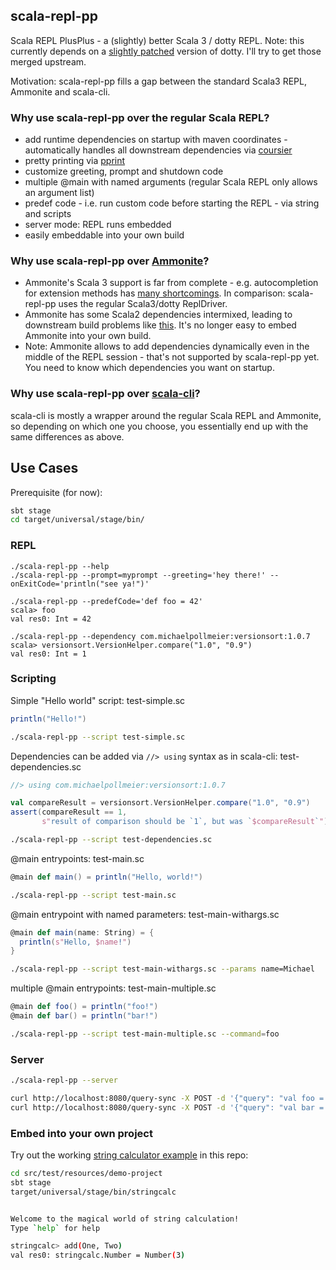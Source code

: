 ## scala-repl-pp
Scala REPL PlusPlus - a (slightly) better Scala 3 / dotty REPL.
Note: this currently depends on a [slightly patched](https://github.com/mpollmeier/dotty/tree/michael/extensible-repl-minified) version of dotty. I'll try to get those merged upstream.

Motivation: scala-repl-pp fills a gap between the standard Scala3 REPL, Ammonite and scala-cli.

### Why use scala-repl-pp over the regular Scala REPL?
* add runtime dependencies on startup with maven coordinates - automatically handles all downstream dependencies via [coursier](https://get-coursier.io/)
* pretty printing via [pprint](https://com-lihaoyi.github.io/PPrint/)
* customize greeting, prompt and shutdown code
* multiple @main with named arguments (regular Scala REPL only allows an argument list)
* predef code - i.e. run custom code before starting the REPL - via string and scripts
* server mode: REPL runs embedded
* easily embeddable into your own build

### Why use scala-repl-pp over [Ammonite](http://ammonite.io/)?
* Ammonite's Scala 3 support is far from complete - e.g. autocompletion for extension methods has [many shortcomings](https://github.com/com-lihaoyi/Ammonite/issues/1297). In comparison: scala-repl-pp uses the regular Scala3/dotty ReplDriver. 
* Ammonite has some Scala2 dependencies intermixed, leading to downstream build problems like [this](https://github.com/com-lihaoyi/Ammonite/issues/1241). It's no longer easy to embed Ammonite into your own build.
* Note: Ammonite allows to add dependencies dynamically even in the middle of the REPL session - that's not supported by scala-repl-pp yet. You need to know which dependencies you want on startup. 

### Why use scala-repl-pp over [scala-cli](https://scala-cli.virtuslab.org/)?
scala-cli is mostly a wrapper around the regular Scala REPL and Ammonite, so depending on which one you choose, you essentially end up with the same differences as above. 

## Use Cases

Prerequisite (for now):
```bash
sbt stage
cd target/universal/stage/bin/
```

### REPL
```
./scala-repl-pp --help
./scala-repl-pp --prompt=myprompt --greeting='hey there!' --onExitCode='println("see ya!")'

./scala-repl-pp --predefCode='def foo = 42'
scala> foo
val res0: Int = 42

./scala-repl-pp --dependency com.michaelpollmeier:versionsort:1.0.7
scala> versionsort.VersionHelper.compare("1.0", "0.9")
val res0: Int = 1
```

### Scripting

Simple "Hello world" script: test-simple.sc
```scala
println("Hello!")
```

```bash
./scala-repl-pp --script test-simple.sc
```


Dependencies can be added via `//> using` syntax as in scala-cli: test-dependencies.sc
```scala
//> using com.michaelpollmeier:versionsort:1.0.7

val compareResult = versionsort.VersionHelper.compare("1.0", "0.9")
assert(compareResult == 1,
       s"result of comparison should be `1`, but was `$compareResult`")
```

```bash
./scala-repl-pp --script test-dependencies.sc
```


@main entrypoints: test-main.sc
```scala
@main def main() = println("Hello, world!")
```

```bash
./scala-repl-pp --script test-main.sc
```


@main entrypoint with named parameters: test-main-withargs.sc
```scala
@main def main(name: String) = {
  println(s"Hello, $name!")
}
```

```bash
./scala-repl-pp --script test-main-withargs.sc --params name=Michael
```



multiple @main entrypoints: test-main-multiple.sc
```scala
@main def foo() = println("foo!")
@main def bar() = println("bar!")
```

```bash
./scala-repl-pp --script test-main-multiple.sc --command=foo
```


### Server
```bash
./scala-repl-pp --server

curl http://localhost:8080/query-sync -X POST -d '{"query": "val foo = 42"}'
curl http://localhost:8080/query-sync -X POST -d '{"query": "val bar = foo + 1"}'
```


### Embed into your own project
Try out the working [string calculator example](src/test/resources/demo-project) in this repo:
```bash
cd src/test/resources/demo-project
sbt stage
target/universal/stage/bin/stringcalc


Welcome to the magical world of string calculation!
Type `help` for help

stringcalc> add(One, Two)
val res0: stringcalc.Number = Number(3)
```
